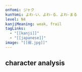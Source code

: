 ```yaml
---
onYomi: ジャク
kunYomi: よわ-い、よわ-る、よわ-まる
level: N4
kanjiMeaning: weak, frail
tagLinks:
  - "[[kanji]]"
  - "[[japanese]]"
image: "[[弱.jpg]]"
---
```

## character analysis